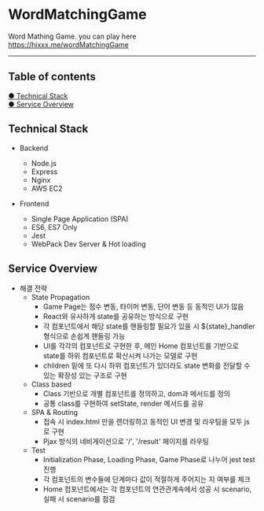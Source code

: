 # WordMatchingGame

Word Mathing Game. you can play here <https://hixxx.me/wordMatchingGame>

----

## Table of contents

[● Technical Stack](#Technial-Stack)  
[● Service Overview](#Service-Overview)   

## Technical Stack

* Backend
  * Node.js
  * Express
  * Nginx
  * AWS EC2

* Frontend
  * Single Page Application (SPA)
  * ES6, ES7 Only
  * Jest
  * WebPack Dev Server & Hot loading

## Service Overview

* 해결 전략
  * State Propagation
    * Game Page는 점수 변동, 타이머 변동, 단어 변동 등 동적인 UI가 많음
    * React와 유사하게 state를 공유하는 방식으로 구현
    * 각 컴포넌트에서 해당 state를 핸들링할 필요가 있을 시 ${state}_handler 형식으로 손쉽게 핸들링 가능
    * UI를 각각의 컴포넌트로 구현한 후, 메인 Home 컴포넌트를 기반으로 state를 하위 컴포넌트로 확산시켜 나가는 모델로 구현
    * children 밑에 또 다시 하위 컴포넌트가 있더라도 state 변화를 전달할 수 있는 확장성 있는 구조로 구현
  * Class based
    * Class 기반으로 개별 컴포넌트를 정의하고, dom과 메서드를 정의
    * 공통 class를 구현하여 setState, render 메서드를 공유
  * SPA & Routing
    * 접속 시 index.html 만을 렌더링하고 동적인 UI 변경 및 라우팅을 모두 js로 구현
    * Pjax 방식의 네비게이션으로 '/', '/result' 페이지를 라우팅
  * Test
    * Initialization Phase, Loading Phase, Game Phase로 나누어 jest test 진행
    * 각 컴포넌트의 변수들에 단계마다 값이 적절하게 주어지는 지 여부를 체크
    * Home 컴포넌트에서는 각 컴포넌트의 연관관계속에서 성공 시 scenario, 실패 시 scenario를 점검